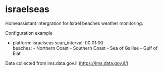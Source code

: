 # israelseas

Homeassistant intergration for Israel beaches weather monitoring.

Configuration example

- platform: israelseas
  scan_interval: 00:01:00  
  beaches:
      - Northern Coast
      - Southern Coast
      - Sea of Galilee
      - Gulf of Elat

Data collected from ims.data.gov.il (https://ims.data.gov.il/)
